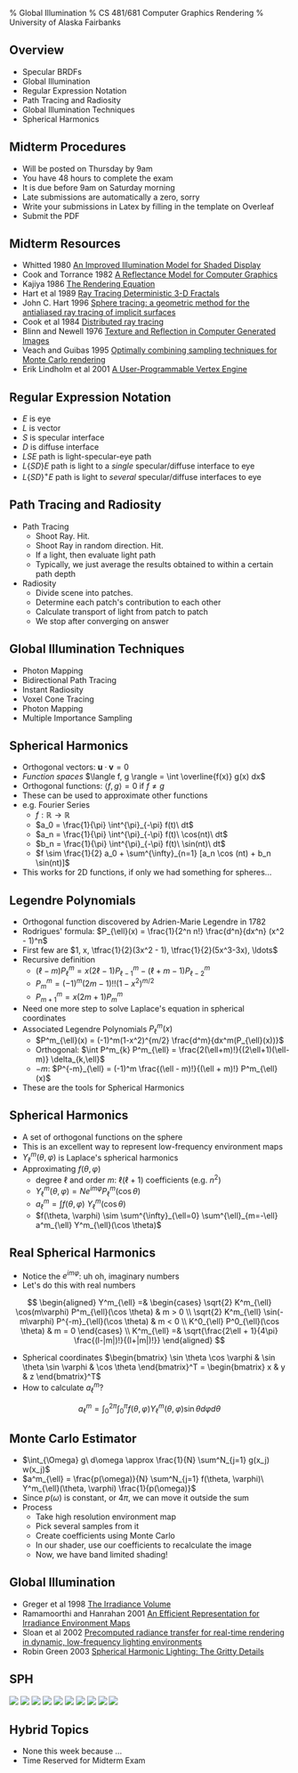 % Global Illumination
% CS 481/681 Computer Graphics Rendering
% University of Alaska Fairbanks

## Overview

- Specular BRDFs
- Global Illumination
- Regular Expression Notation
- Path Tracing and Radiosity
- Global Illumination Techniques
- Spherical Harmonics

## Midterm Procedures

- Will be posted on Thursday by 9am
- You have 48 hours to complete the exam
- It is due before 9am on Saturday morning
- Late submissions are automatically a zero, sorry
- Write your submissions in Latex by filling in the template on Overleaf
- Submit the PDF

## Midterm Resources

- Whitted 1980 [An Improved Illumination Model for Shaded Display](http://www.cs.drexel.edu/~david/Classes/CS586/Papers/p343-whitted.pdf)
- Cook and Torrance 1982 [A Reflectance Model for Computer Graphics](https://inst.cs.berkeley.edu/~cs283/sp13/lectures/cookpaper.pdf)
- Kajiya 1986 [The Rendering Equation](http://www.cse.chalmers.se/edu/year/2016/course/TDA361/rend_eq.pdf)
- Hart et al 1989 [Ray Tracing Deterministic 3-D Fractals](https://dl.acm.org/citation.cfm?id=74363)
- John C. Hart 1996 [Sphere tracing: a geometric method for the antialiased ray tracing of implicit surfaces](http://citeseerx.ist.psu.edu/viewdoc/download?doi=10.1.1.87.339&rep=rep1&type=pdf)
- Cook et al 1984 [Distributed ray tracing](http://cseweb.ucsd.edu/~viscomp/classes/cse274/fa18/readings/distribution.pdf)
- Blinn and Newell 1976 [Texture and Reflection in Computer Generated Images](http://papers.cumincad.org/data/works/att/186e.content.pdf)
- Veach and Guibas 1995 [Optimally combining sampling techniques for Monte Carlo rendering](http://sites.fas.harvard.edu/~cs278/papers/veach.pdf)
- Erik Lindholm et al 2001 [A User-Programmable Vertex Engine](https://www.researchgate.net/profile/Henry_Moreton/publication/220720178_A_User-Programmable_Vertex_Engine/links/00463533c5fff145d7000000.pdf)

## Regular Expression Notation

- $E$ is eye
- $L$ is vector
- $S$ is specular interface
- $D$ is diffuse interface
- $LSE$ path is light-specular-eye path
- $L\lbrace SD \rbrace E$ path is light to a *single* specular/diffuse interface to eye
- $L\lbrace SD \rbrace ^+E$ path is light to *several* specular/diffuse interfaces to eye

## Path Tracing and Radiosity

- Path Tracing
  - Shoot Ray. Hit.
  - Shoot Ray in random direction. Hit.
  - If a light, then evaluate light path
  - Typically, we just average the results obtained to within a certain path depth
- Radiosity
  - Divide scene into patches.
  - Determine each patch's contribution to each other
  - Calculate transport of light from patch to patch
  - We stop after converging on answer

## Global Illumination Techniques

- Photon Mapping
- Bidirectional Path Tracing
- Instant Radiosity
- Voxel Cone Tracing
- Photon Mapping
- Multiple Importance Sampling

## Spherical Harmonics

- Orthogonal vectors: $\mathbf{u} \cdot \mathbf{v} = 0$
- *Function spaces* $\langle f, g \rangle = \int \overline{f(x)} g(x) dx$
- Orthogonal functions: $\langle f, g \rangle = 0$ if $f \ne g$
- These can be used to approximate other functions
- e.g. Fourier Series
  - $f: \mathbb{R} \to \mathbb{R}$
  - $a_0 = \frac{1}{\pi} \int^{\pi}_{-\pi} f(t)\ dt$
  - $a_n = \frac{1}{\pi} \int^{\pi}_{-\pi} f(t)\ \cos(nt)\ dt$
  - $b_n = \frac{1}{\pi} \int^{\pi}_{-\pi} f(t)\ \sin(nt)\ dt$
  - $f \sim \frac{1}{2} a_0 + \sum^{\infty}_{n=1} [a_n \cos (nt) + b_n \sin(nt)]$
- This works for 2D functions, if only we had something for spheres...

## Legendre Polynomials

- Orthogonal function discovered by Adrien-Marie Legendre in 1782
- Rodrigues' formula: $P_{\ell}(x) = \frac{1}{2^n n!} \frac{d^n}{dx^n} (x^2 - 1)^n$
- First few are $1, x, \tfrac{1}{2}(3x^2 - 1), \tfrac{1}{2}(5x^3-3x), \ldots$
- Recursive definition
  - $(\ell - m)P^m_{\ell} = x(2\ell - 1)P^m_{\ell - 1} - (\ell + m - 1)P^m_{\ell - 2}$
  - $P^m_m = (-1)^m (2m - 1)!!(1 - x^2)^{m/2}$
  - $P^m_{m+1} = x(2m + 1)P^m_m$
- Need one more step to solve Laplace's equation in spherical coordinates
- Associated Legendre Polynomials $P^m_{\ell}(x)$
  - $P^m_{\ell}(x) = (-1)^m(1-x^2)^{m/2} \frac{d^m}{dx^m(P_{\ell}(x))}$
  - Orthogonal: $\int P^m_{k} P^m_{\ell} = \frac{2(\ell+m)!}{(2\ell+1)(\ell-m)} \delta_{k,\ell}$
  - $-m$: $P^{-m}_{\ell} = (-1)^m \frac{(\ell - m)!}{(\ell + m)!} P^m_{\ell}(x)$
- These are the tools for Spherical Harmonics

## Spherical Harmonics

- A set of orthogonal functions on the sphere
- This is an excellent way to represent low-frequency environment maps
- $Y^m_{\ell}(\theta, \varphi)$ is Laplace's spherical harmonics
- Approximating $f(\theta, \varphi)$
  - degree $\ell$ and order $m$: $\ell(\ell+1)$ coefficients (e.g. $n^2$)
  - $Y^m_{\ell}(\theta, \varphi) = N e^{im\varphi} P^m_{\ell}(\cos \theta)$
  - $a^m_{\ell} = \int f(\theta, \varphi)\ Y^m_{\ell}(\cos \theta)$
  - $f(\theta, \varphi) \sim \sum^{\infty}_{\ell=0} \sum^{\ell}_{m=-\ell} a^m_{\ell} Y^m_{\ell}(\cos \theta)$

## Real Spherical Harmonics

- Notice the $e^{im\varphi}$: uh oh, imaginary numbers
- Let's do this with real numbers

$$
\begin{aligned}
Y^m_{\ell} =&
    \begin{cases}
    \sqrt{2} K^m_{\ell} \cos(m\varphi) P^m_{\ell}(\cos \theta) & m > 0 \\
    \sqrt{2} K^m_{\ell} \sin(-m\varphi) P^{-m}_{\ell}(\cos \theta) & m < 0 \\
    K^0_{\ell} P^0_{\ell}(\cos \theta) & m = 0
    \end{cases} \\
K^m_{\ell} =& \sqrt{\frac{2\ell + 1}{4\pi} \frac{(l-|m|)!}{(l+|m|)!}}
\end{aligned}
$$

- Spherical coordinates $\begin{bmatrix} \sin \theta \cos \varphi & \sin \theta \sin \varphi & \cos \theta \end{bmatrix}^T = \begin{bmatrix} x & y & z \end{bmatrix}^T$
- How to calculate $a^m_{\ell}$?

$$
a^m_{\ell} = \int^{2\pi}_{0} \int^{\pi}_{0} f(\theta, \varphi) Y^m_{\ell}(\theta, \varphi) \sin \theta d\varphi d\theta
$$

## Monte Carlo Estimator

- $\int_{\Omega} g\ d\omega \approx \frac{1}{N} \sum^N_{j=1} g(x_j) w(x_j)$
- $a^m_{\ell} = \frac{p(\omega)}{N} \sum^N_{j=1} f(\theta, \varphi)\ Y^m_{\ell}(\theta, \varphi) \frac{1}{p(\omega)}$
- Since $p(\omega)$ is constant, or $4\pi$, we can move it outside the sum
- Process
  - Take high resolution environment map
  - Pick several samples from it
  - Create coefficients using Monte Carlo
  - In our shader, use our coefficients to recalculate the image
  - Now, we have band limited shading!

## Global Illumination

- Greger et al 1998 [The Irradiance Volume](http://sites.fas.harvard.edu/~cs278/papers/pmap.pdf)
- Ramamoorthi and Hanrahan 2001 [An Efficient Representation for Irradiance Environment Maps](http://www.cs.virginia.edu/~jdl/bib/envmap/representation/ramamoorthi01.pdf)
- Sloan et al 2002 [Precomputed radiance transfer for real-time rendering in dynamic, low-frequency lighting environments](http://cseweb.ucsd.edu/~ravir/6998/papers/p527-sloan.pdf)
- Robin Green 2003 [Spherical Harmonic Lighting: The Gritty Details](http://silviojemma.com/public/papers/lighting/spherical-harmonic-lighting.pdf)

## SPH

![](images/test_gallery3_scene_GEN01_03_03_Ks.png)
![](images/test_gallery3_scene_GEN02_03_03_Ks.png)
![](images/test_gallery3_scene_GEN03_03_03_Ks.png)
![](images/test_gallery3_scene_GEN04_03_03_Ks.png)
![](images/test_gallery3_scene_GEN05_03_03_Ks.png)
![](images/test_gallery3_scene_HIER01_9_01_Sprime.png)
![](images/test_gallery3_scene_HIER02_9_01_Sprime.png)
![](images/test_gallery3_scene_HIER03_9_01_Sprime.png)
![](images/test_gallery3_scene_HIER04_9_01_Sprime.png)
![](images/test_gallery3_scene_HIER05_9_01_Sprime.png)

## Hybrid Topics

- None this week because ...
- Time Reserved for Midterm Exam
